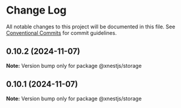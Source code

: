 # Change Log

All notable changes to this project will be documented in this file.
See [Conventional Commits](https://conventionalcommits.org) for commit guidelines.

## 0.10.2 (2024-11-07)

**Note:** Version bump only for package @xnestjs/storage





## 0.10.1 (2024-11-07)

**Note:** Version bump only for package @xnestjs/storage
